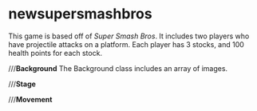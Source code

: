 # newsupersmashbros

This game is based off of *Super Smash Bros*. It includes two players who have projectile attacks on a platform. Each player has 3 stocks, and 100 health points for each stock.  

///**Background**
The Background class includes an array of images. 

///**Stage**


///**Movement**
